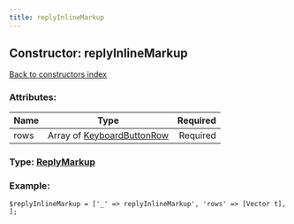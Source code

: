 ```yaml
---
title: replyInlineMarkup
---
```

## Constructor: replyInlineMarkup  
[Back to constructors index](index.md)



### Attributes:

| Name     |    Type       | Required |
|----------|:-------------:|---------:|
|rows|Array of [KeyboardButtonRow](../types/KeyboardButtonRow.md) | Required|



### Type: [ReplyMarkup](../types/ReplyMarkup.md)


### Example:

```
$replyInlineMarkup = ['_' => replyInlineMarkup', 'rows' => [Vector t], ];
```